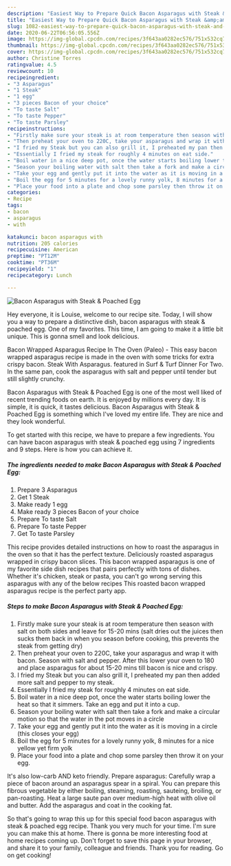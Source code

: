 ```yaml
---
description: "Easiest Way to Prepare Quick Bacon Asparagus with Steak &amp;amp; Poached Egg"
title: "Easiest Way to Prepare Quick Bacon Asparagus with Steak &amp;amp; Poached Egg"
slug: 1082-easiest-way-to-prepare-quick-bacon-asparagus-with-steak-and-amp-poached-egg
date: 2020-06-22T06:56:05.556Z
image: https://img-global.cpcdn.com/recipes/3f643aa0282ec576/751x532cq70/bacon-asparagus-with-steak-poached-egg-recipe-main-photo.jpg
thumbnail: https://img-global.cpcdn.com/recipes/3f643aa0282ec576/751x532cq70/bacon-asparagus-with-steak-poached-egg-recipe-main-photo.jpg
cover: https://img-global.cpcdn.com/recipes/3f643aa0282ec576/751x532cq70/bacon-asparagus-with-steak-poached-egg-recipe-main-photo.jpg
author: Christine Torres
ratingvalue: 4.5
reviewcount: 10
recipeingredient:
- "3 Asparagus"
- "1 Steak"
- "1 egg"
- "3 pieces Bacon of your choice"
- "To taste Salt"
- "To taste Pepper"
- "To taste Parsley"
recipeinstructions:
- "Firstly make sure your steak is at room temperature then season with salt on both sides and leave for 15-20 mins (salt dries out the juices then sucks them back in when you season before cooking, this prevents the steak from getting dry)"
- "Then preheat your oven to 220C, take your asparagus and wrap it with bacon. Season with salt and pepper. After this lower your oven to 180 and place asparagus for about 15-20 mins till bacon is nice and crispy."
- "I fried my Steak but you can also grill it, I preheated my pan then added more salt and pepper to my steak."
- "Essentially I fried my steak for roughly 4 minutes on eat side."
- "Boil water in a nice deep pot, once the water starts boiling lower the heat so that it simmers. Take an egg and put it into a cup."
- "Season your boiling water with salt then take a fork and make a circular motion so that the water in the pot moves in a circle"
- "Take your egg and gently put it into the water as it is moving in a circle (this closes your egg)"
- "Boil the egg for 5 minutes for a lovely runny yolk, 8 minutes for a nice yellow yet firm yolk"
- "Place your food into a plate and chop some parsley then throw it on your egg."
categories:
- Recipe
tags:
- bacon
- asparagus
- with

katakunci: bacon asparagus with 
nutrition: 205 calories
recipecuisine: American
preptime: "PT12M"
cooktime: "PT36M"
recipeyield: "1"
recipecategory: Lunch

---
```



![Bacon Asparagus with Steak &amp; Poached Egg](https://img-global.cpcdn.com/recipes/3f643aa0282ec576/751x532cq70/bacon-asparagus-with-steak-poached-egg-recipe-main-photo.jpg)

Hey everyone, it is Louise, welcome to our recipe site. Today, I will show you a way to prepare a distinctive dish, bacon asparagus with steak &amp; poached egg. One of my favorites. This time, I am going to make it a little bit unique. This is gonna smell and look delicious.

Bacon Wrapped Asparagus Recipe In The Oven (Paleo) - This easy bacon wrapped asparagus recipe is made in the oven with some tricks for extra crispy bacon. Steak With Asparagus. featured in Surf &amp; Turf Dinner For Two. In the same pan, cook the asparagus with salt and pepper until tender but still slightly crunchy.

Bacon Asparagus with Steak &amp; Poached Egg is one of the most well liked of recent trending foods on earth. It is enjoyed by millions every day. It is simple, it is quick, it tastes delicious. Bacon Asparagus with Steak &amp; Poached Egg is something which I've loved my entire life. They are nice and they look wonderful.


To get started with this recipe, we have to prepare a few ingredients. You can have bacon asparagus with steak &amp; poached egg using 7 ingredients and 9 steps. Here is how you can achieve it.

<!--inarticleads1-->

##### The ingredients needed to make Bacon Asparagus with Steak &amp; Poached Egg:

1. Prepare 3 Asparagus
1. Get 1 Steak
1. Make ready 1 egg
1. Make ready 3 pieces Bacon of your choice
1. Prepare To taste Salt
1. Prepare To taste Pepper
1. Get To taste Parsley


This recipe provides detailed instructions on how to roast the asparagus in the oven so that it has the perfect texture. Deliciously roasted asparagus wrapped in crispy bacon slices. This bacon wrapped asparagus is one of my favorite side dish recipes that pairs perfectly with tons of dishes. Whether it&#39;s chicken, steak or pasta, you can&#39;t go wrong serving this asparagus with any of the below recipes This roasted bacon wrapped asparagus recipe is the perfect party app. 

<!--inarticleads2-->

##### Steps to make Bacon Asparagus with Steak &amp; Poached Egg:

1. Firstly make sure your steak is at room temperature then season with salt on both sides and leave for 15-20 mins (salt dries out the juices then sucks them back in when you season before cooking, this prevents the steak from getting dry)
1. Then preheat your oven to 220C, take your asparagus and wrap it with bacon. Season with salt and pepper. After this lower your oven to 180 and place asparagus for about 15-20 mins till bacon is nice and crispy.
1. I fried my Steak but you can also grill it, I preheated my pan then added more salt and pepper to my steak.
1. Essentially I fried my steak for roughly 4 minutes on eat side.
1. Boil water in a nice deep pot, once the water starts boiling lower the heat so that it simmers. Take an egg and put it into a cup.
1. Season your boiling water with salt then take a fork and make a circular motion so that the water in the pot moves in a circle
1. Take your egg and gently put it into the water as it is moving in a circle (this closes your egg)
1. Boil the egg for 5 minutes for a lovely runny yolk, 8 minutes for a nice yellow yet firm yolk
1. Place your food into a plate and chop some parsley then throw it on your egg.


It&#39;s also low-carb AND keto friendly. Prepare asparagus: Carefully wrap a piece of bacon around an asparagus spear in a spiral. You can prepare this fibrous vegetable by either boiling, steaming, roasting, sauteing, broiling, or pan-roasting. Heat a large saute pan over medium-high heat with olive oil and butter. Add the asparagus and coat in the cooking fat. 

So that's going to wrap this up for this special food bacon asparagus with steak &amp; poached egg recipe. Thank you very much for your time. I'm sure you can make this at home. There is gonna be more interesting food at home recipes coming up. Don't forget to save this page in your browser, and share it to your family, colleague and friends. Thank you for reading. Go on get cooking!
